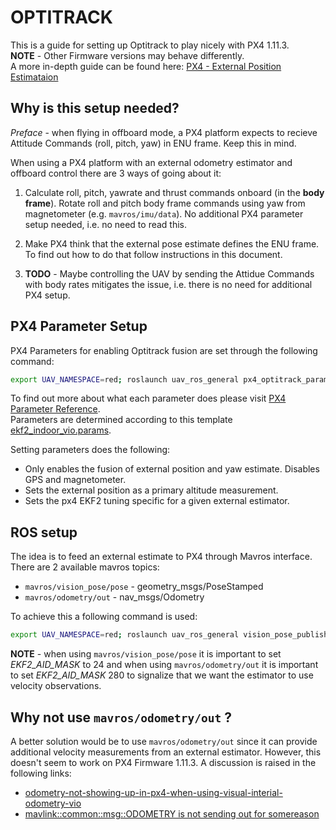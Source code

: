 # OPTITRACK 

This is a guide for setting up Optitrack to play nicely with PX4 1.11.3.  
**NOTE** - Other Firmware versions may behave differently.  
A more in-depth guide can be found here: [PX4 - External Position Estimataion](https://docs.px4.io/master/en/ros/external_position_estimation.html)

## Why is this setup needed?

*Preface* - when flying in offboard mode, a PX4 platform expects to recieve Attitude Commands (roll, pitch, yaw) in ENU frame. Keep this in mind.  

When using a PX4 platform with an external odometry estimator and offboard control there are 3 ways of going about it:

1) Calculate roll, pitch, yawrate and thrust commands onboard (in the **body frame**). Rotate roll and pitch body frame commands using yaw from magnetometer (e.g. ```mavros/imu/data```). No additional PX4 parameter setup needed, i.e. no need to read this.

2) Make PX4 think that the external pose estimate defines the ENU frame. To find out how to do that follow instructions in this document.

3) **TODO** - Maybe controlling the UAV by sending the Attidue Commands with body rates mitigates the issue, i.e. there is no need for
additional PX4 setup. 

## PX4 Parameter Setup

PX4 Parameters for enabling Optitrack fusion are set through the following command:
```bash
export UAV_NAMESPACE=red; roslaunch uav_ros_general px4_optitrack_params.launch
```
To find out more about what each parameter does please visit [PX4 Parameter Reference](http://docs.px4.io/master/en/advanced_config/parameter_reference.html).  
Parameters are determined according to this template [ekf2_indoor_vio.params](https://gitlab.com/voxl-public/flight-core-px4/px4-parameters/-/blob/master/helpers/ekf2_indoor_vio.params).  

Setting parameters does the following:

* Only enables the fusion of external position and yaw estimate. Disables GPS and magnetometer.
* Sets the external position as a primary altitude measurement.
* Sets the px4 EKF2 tuning specific for a given external estimator.

## ROS setup

The idea is to feed an external estimate to PX4 through Mavros interface. There are 2 available mavros topics:

* ```mavros/vision_pose/pose```  - geometry_msgs/PoseStamped
* ```mavros/odometry/out``` - nav_msgs/Odometry

To achieve this a following command is used:
```bash
export UAV_NAMESPACE=red; roslaunch uav_ros_general vision_pose_publisher.launch odometry:=vrpn_client/estimated_oometry pose_out:=mavros/vision_pose/pose
```
**NOTE** - when using ```mavros/vision_pose/pose``` it is important to set *EKF2_AID_MASK* to 24 and 
when using ```mavros/odometry/out``` it is important to set *EKF2_AID_MASK* 280 to signalize 
that we want the estimator to use velocity observations.

## Why not use ```mavros/odometry/out``` ?

A better solution would be to use ```mavros/odometry/out``` since it can provide additional velocity measurements from an 
external estimator. However, this doesn't seem to work on PX4 Firmware 1.11.3. A discussion is raised in the following links:

* [odometry-not-showing-up-in-px4-when-using-visual-interial-odometry-vio](https://discuss.px4.io/t/odometry-not-showing-up-in-px4-when-using-visual-interial-odometry-vio/18626/4)
* [mavlink::common::msg::ODOMETRY is not sending out for somereason](https://github.com/mavlink/mavros/issues/1208)
